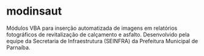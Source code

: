 # modinsaut
Módulos VBA para inserção automatizada de imagens em relatórios fotográficos de revitalização de calçamento e asfalto. Desenvolvido pela equipe da Secretaria de Infraestrutura (SEINFRA) da Prefeitura Municipal de Parnaíba.
